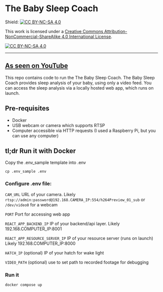 # The Baby Sleep Coach

Shield: [![CC BY-NC-SA 4.0][cc-by-nc-sa-shield]][cc-by-nc-sa]

This work is licensed under a
[Creative Commons Attribution-NonCommercial-ShareAlike 4.0 International License][cc-by-nc-sa].

[![CC BY-NC-SA 4.0][cc-by-nc-sa-image]][cc-by-nc-sa]

[cc-by-nc-sa]: http://creativecommons.org/licenses/by-nc-sa/4.0/
[cc-by-nc-sa-image]: https://licensebuttons.net/l/by-nc-sa/4.0/88x31.png
[cc-by-nc-sa-shield]: https://img.shields.io/badge/License-CC%20BY--NC--SA%204.0-lightgrey.svg

---
## [As seen on YouTube](https://www.youtube.com/channel/UCzxiOKO3vX1ER_U3Z_eY_yw)

This repo contains code to run the The Baby Sleep Coach. The Baby Sleep Coach provides sleep analysis of your baby, using only a video feed. You can access the sleep analysis via a locally hosted web app, which runs on launch.

## Pre-requisites

- Docker
- USB webcam or camera which supports RTSP
- Computer accessible via HTTP requests (I used a Raspberry Pi, but you can use any computer)

## tl;dr Run it with Docker

Copy the .env_sample template into .env

```cp .env_sample .env```

### Configure .env file:

`CAM_URL` URL of your camera. Likely `rtsp://admin:password@192.168.CAMERA_IP:554/h264Preview_01_sub` or `/dev/video0` for a webcam

`PORT` Port for accessing web app

`REACT_APP_BACKEND_IP` IP of your backend/api layer. Likely 192.168.COMPUTER_IP:8001

`REACT_APP_RESOURCE_SERVER_IP` IP of your resource server (runs on launch) Likely 192.168.COMPUTER_IP:8000

`HATCH_IP` (optional) IP of your hatch for wake light

`VIDEO_PATH` (optional) use to set path to recorded footage for debugging

### Run it
`docker compose up`
